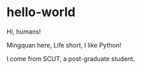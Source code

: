 # hello-world

Hi, humans!

Mingquan here, Life short, I like Python!

I come from SCUT, a post-graduate student. 
